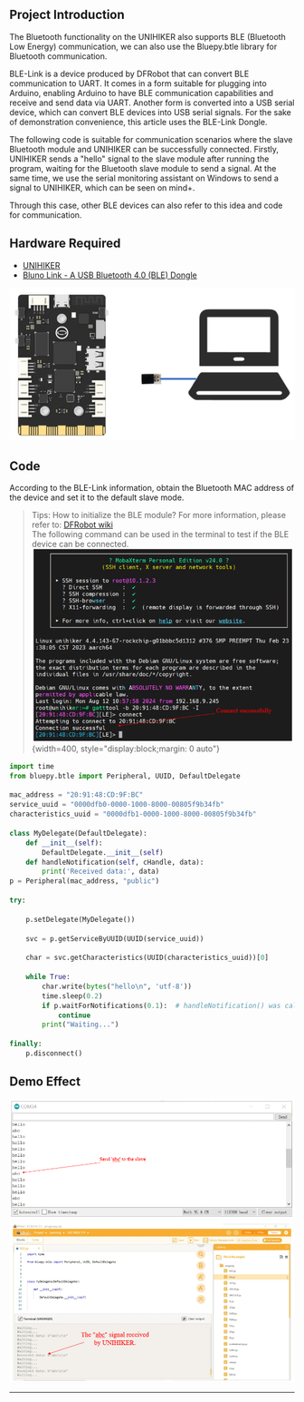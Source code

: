## **Project Introduction**
The Bluetooth functionality on the UNIHIKER also supports BLE (Bluetooth Low Energy) communication, we can also use the Bluepy.btle library for Bluetooth communication.  

BLE-Link is a device produced by DFRobot that can convert BLE communication to UART. It comes in a form suitable for plugging into Arduino, enabling Arduino to have BLE communication capabilities and receive and send data via UART. Another form is converted into a USB serial device, which can convert BLE devices into USB serial signals. For the sake of demonstration convenience, this article uses the BLE-Link Dongle.  


The following code is suitable for communication scenarios where the slave Bluetooth module and UNIHIKER can be successfully connected. Firstly, UNIHIKER sends a "hello" signal to the slave module after running the program, waiting for the Bluetooth slave module to send a signal. At the same time, we use the serial monitoring assistant on Windows to send a signal to UNIHIKER, which can be seen on mind+.

Through this case, other BLE devices can also refer to this idea and code for communication.

## **Hardware Required**

- [UNIHIKER](https://www.dfrobot.com/product-2691.html) 
- [Bluno Link - A USB Bluetooth 4.0 (BLE) Dongle](https://www.dfrobot.com/product-1220.html)

![image.png](img/9_Bluetooth_Unihiker2BLELink/1723434804536-73dcc323-a36a-4ff4-b49c-be80f3511ec8.png)


## **Code**

According to the BLE-Link information, obtain the Bluetooth MAC address of the device and set it to the default slave mode.

> Tips: How to initialize the BLE module? For more information, please refer to: [DFRobot wiki](https://wiki.dfrobot.com/USBBLE-LINK_Bluno_Wireless_Programming_Adapter_SKU__TEL0087)   
> The following command can be used in the terminal to test if the BLE device can be connected.   
> ![image.png](img/9_Bluetooth_Unihiker2BLELink/1723443349861-2200d75e-bba5-405e-8394-729effb60104.png){width=400, style="display:block;margin: 0 auto"}

```python
import time
from bluepy.btle import Peripheral, UUID, DefaultDelegate

mac_address = "20:91:48:CD:9F:BC"
service_uuid = "0000dfb0-0000-1000-8000-00805f9b34fb"
characteristics_uuid = "0000dfb1-0000-1000-8000-00805f9b34fb"

class MyDelegate(DefaultDelegate):
    def __init__(self):
        DefaultDelegate.__init__(self)
    def handleNotification(self, cHandle, data):
        print('Received data:', data)
p = Peripheral(mac_address, "public")

try:

    p.setDelegate(MyDelegate())

    svc = p.getServiceByUUID(UUID(service_uuid))

    char = svc.getCharacteristics(UUID(characteristics_uuid))[0]

    while True:
        char.write(bytes("hello\n", 'utf-8'))
        time.sleep(0.2)
        if p.waitForNotifications(0.1):  # handleNotification() was called
            continue
        print("Waiting...")

finally:
    p.disconnect()
```

## **Demo Effect**
![image.png](img/9_Bluetooth_Unihiker2BLELink/1723444000728-ea18ea52-93b4-45fd-a947-574272d485fd.png)  
![image.png](img/9_Bluetooth_Unihiker2BLELink/1723444082445-76c4ba9a-dc74-4573-b9b2-40eccc7bdeb5.png)


---
